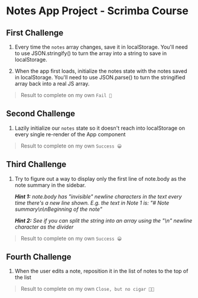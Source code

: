 # Notes App Project - Scrimba Course

## First Challenge

1. Every time the `notes` array changes, save it
   in localStorage. You'll need to use JSON.stringify()
   to turn the array into a string to save in localStorage.

2. When the app first loads, initialize the notes state
   with the notes saved in localStorage. You'll need to
   use JSON.parse() to turn the stringified array back
   into a real JS array.

> Result to complete on my own `Fail 🥲`

## Second Challenge

1. Lazily initialize our `notes` state so it doesn't
   reach into localStorage on every single re-render
   of the App component

> Result to complete on my own `Success 😀`

## Third Challenge

1. Try to figure out a way to display only the
   first line of note.body as the note summary in the
   sidebar.

   **_Hint 1:_** _note.body has "invisible" newline characters
   in the text every time there's a new line shown. E.g.
   the text in Note 1 is:
   "# Note summary\n\nBeginning of the note"_

   **_Hint 2:_** _See if you can split the string into an array
   using the "\n" newline character as the divider_

> Result to complete on my own `Success 😀`

## Fourth Challenge

1. When the user edits a note, reposition
   it in the list of notes to the top of the list

> Result to complete on my own `Close, but no cigar 🤦🥲`
